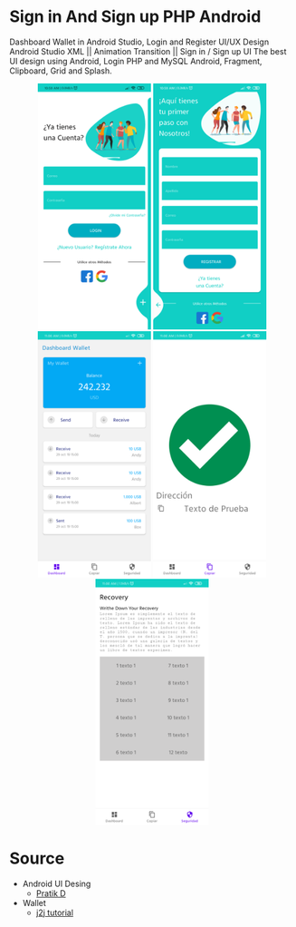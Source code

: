 # Sign in And Sign up PHP Android
 Dashboard Wallet in Android Studio, Login and Register UI/UX Design Android Studio XML || Animation Transition || Sign in / Sign up UI The best UI design using Android, Login PHP and MySQL Android, Fragment, Clipboard, Grid and Splash. 

<p align="center">
  <img src="https://github.com/ASAZING/login_Android_php_Mysql_Modern/blob/main/screenshots/Login.png" width="200" title="Login" >
  <img src="https://github.com/ASAZING/login_Android_php_Mysql_Modern/blob/main/screenshots/Register.png" width="200" alt="Register">
  <img src="https://github.com/ASAZING/login_Android_php_Mysql_Modern/blob/main/screenshots/Wallet.png" width="200" alt="Wallet">
  <img src="https://github.com/ASAZING/login_Android_php_Mysql_Modern/blob/main/screenshots/Copy.png" width="200" alt="Copy">
  <img src="https://github.com/ASAZING/login_Android_php_Mysql_Modern/blob/main/screenshots/Grid.png" width="200" alt="Grid">
</p>

# Source
<ul>
    <li>Android UI Desing
        <ul>
          <li>
          <a href="https://codinginsight.live/t_login_register_1.html?i=1">Pratik D</a>
          </li>
        </ul>
    </li>
    <li>Wallet
        <ul>
           <li>
            <a href="https://www.youtube.com/watch?v=RIsvbkSrjLE&ab_channel=j2jtutorial">j2j tutorial</a>
           </li>
        </ul>
    </li>
</ul>
